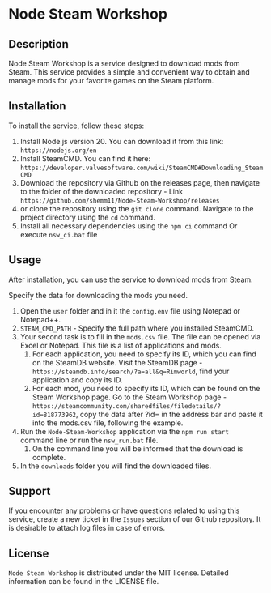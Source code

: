 # Node Steam Workshop

## Description

Node Steam Workshop is a service designed to download mods from Steam. This service provides a simple and convenient way to obtain and manage mods for your favorite games on the Steam platform.

## Installation

To install the service, follow these steps:
1. Install Node.js version 20. You can download it from this link: `https://nodejs.org/en`
2. Install SteamCMD. You can find it here: `https://developer.valvesoftware.com/wiki/SteamCMD#Downloading_SteamCMD`
3. Download the repository via Github on the releases page, then navigate to the folder of the downloaded repository - Link `https://github.com/shemm11/Node-Steam-Workshop/releases`
  1. or clone the repository using the `git clone` command. Navigate to the project directory using the `cd` command.
4. Install all necessary dependencies using the `npm ci` command Or execute `nsw_ci.bat` file

## Usage

After installation, you can use the service to download mods from Steam.

Specify the data for downloading the mods you need.
1. Open the `user` folder and in it the `config.env` file using Notepad or Notepad++.
  1. `STEAM_CMD_PATH` - Specify the full path where you installed SteamCMD.
2. Your second task is to fill in the `mods.csv` file. The file can be opened via Excel or Notepad. This file is a list of applications and mods.
    1. For each application, you need to specify its ID, which you can find on the SteamDB website. Visit the SteamDB page - `https://steamdb.info/search/?a=all&q=Rimworld`, find your application and copy its ID.
    2. For each mod, you need to specify its ID, which can be found on the Steam Workshop page. Go to the Steam Workshop page - `https://steamcommunity.com/sharedfiles/filedetails/?id=818773962`, copy the data after ?id= in the address bar and paste it into the mods.csv file, following the example.
3. Run the `Node-Steam-Workshop` application via the `npm run start` command line or run the `nsw_run.bat` file.
   1.  On the command line you will be informed that the download is complete. 
4. In the `downloads` folder you will find the downloaded files.

## Support

If you encounter any problems or have questions related to using this service, create a new ticket in the `Issues` section of our Github repository.
It is desirable to attach log files in case of errors.

## License

`Node Steam Workshop` is distributed under the MIT license. Detailed information can be found in the LICENSE file.